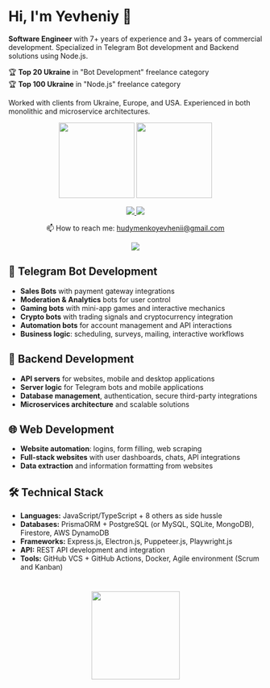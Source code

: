 # Hi, I'm Yevheniy 👋
**Software Engineer** with 7+ years of experience and 3+ years of commercial development. Specialized in Telegram Bot development and Backend solutions using Node.js.

🏆 **Top 20 Ukraine** in "Bot Development" freelance category  
🏆 **Top 100 Ukraine** in "Node.js" freelance category  

Worked with clients from Ukraine, Europe, and USA. Experienced in both monolithic and microservice architectures.

<p align='center'>
   <a href="https://github-readme-stats-sigma-five.vercel.app/api?username=habubinator&show_icons=true&count_private=true"><img
           height=150
           src="https://github-readme-stats-sigma-five.vercel.app/api?username=habubinator&show_icons=true&count_private=true"/></a>
   <a href="https://github.com/habubinator/github-readme-stats"><img height=150
                                                                  src="https://github-readme-stats-sigma-five.vercel.app/api/top-langs/?username=habubinator&layout=compact"/></a>
</p>

<p align='center'>
   <a href="https://www.linkedin.com/in/hudymenko/">
       <img src="https://img.shields.io/badge/linkedin-%230077B5.svg?&style=for-the-badge&logo=linkedin&logoColor=white"/>
   </a>
   <a href="https://t.me/Munakuso">
       <img src="https://img.shields.io/badge/Telegram-2CA5E0?style=for-the-badge&logo=telegram&logoColor=white"/>
   </a>
</p>

<p align='center'>
   📫 How to reach me: <a href='mailto:hudymenkoyevhenii@gmail.com'>hudymenkoyevhenii@gmail.com</a>
</p>

<p align='center'>
 <img src="https://www.codewars.com/users/Habubinator/badges/small"/>
</p>

## 🤖 Telegram Bot Development
* **Sales Bots** with payment gateway integrations
* **Moderation & Analytics** bots for user control
* **Gaming bots** with mini-app games and interactive mechanics
* **Crypto bots** with trading signals and cryptocurrency integration
* **Automation bots** for account management and API interactions
* **Business logic**: scheduling, surveys, mailing, interactive workflows

## 🚀 Backend Development
* **API servers** for websites, mobile and desktop applications
* **Server logic** for Telegram bots and mobile applications
* **Database management**, authentication, secure third-party integrations
* **Microservices architecture** and scalable solutions

## 🌐 Web Development
* **Website automation**: logins, form filling, web scraping
* **Full-stack websites** with user dashboards, chats, API integrations
* **Data extraction** and information formatting from websites

## 🛠 Technical Stack
* **Languages:** JavaScript/TypeScript + 8 others as side hussle
* **Databases:** PrismaORM + PostgreSQL (or MySQL, SQLite, MongoDB), Firestore, AWS DynamoDB
* **Frameworks:** Express.js, Electron.js, Puppeteer.js, Playwright.js
* **API:** REST API development and integration
* **Tools:** GitHub VCS + GitHub Actions, Docker, Agile environment (Scrum and Kanban)

<div align="center" style="margin: 40px 0">
   <a href="https://github.com/habubinator/github-profile-views-counter">
       <img width="175px" src="https://komarev.com/ghpvc/?username=habubinator&color=DE002D">
   </a>
</div>
